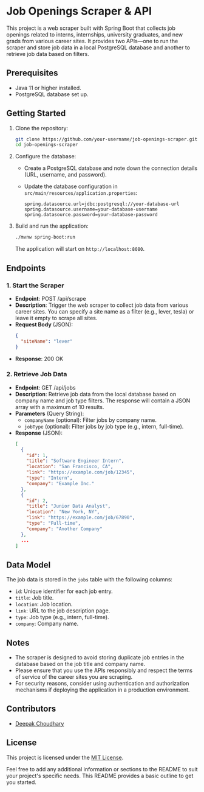 # Job Openings Scraper & API

This project is a web scraper built with Spring Boot that collects job openings related to interns, internships, university graduates, and new grads from various career sites. It provides two APIs—one to run the scraper and store job data in a local PostgreSQL database and another to retrieve job data based on filters.

## Prerequisites

- Java 11 or higher installed.
- PostgreSQL database set up.

## Getting Started

1. Clone the repository:

   ```bash
   git clone https://github.com/your-username/job-openings-scraper.git
   cd job-openings-scraper
   ```

2. Configure the database:

   - Create a PostgreSQL database and note down the connection details (URL, username, and password).

   - Update the database configuration in `src/main/resources/application.properties`:

     ```
     spring.datasource.url=jdbc:postgresql://your-database-url
     spring.datasource.username=your-database-username
     spring.datasource.password=your-database-password
     ```

3. Build and run the application:

   ```bash
   ./mvnw spring-boot:run
   ```

   The application will start on `http://localhost:8080`.

## Endpoints

### 1. Start the Scraper

- **Endpoint**: POST /api/scrape
- **Description**: Trigger the web scraper to collect job data from various career sites. You can specify a site name as a filter (e.g., lever, tesla) or leave it empty to scrape all sites.
- **Request Body** (JSON):
  ```json
  {
    "siteName": "lever"
  }
  ```
- **Response**: 200 OK

### 2. Retrieve Job Data

- **Endpoint**: GET /api/jobs
- **Description**: Retrieve job data from the local database based on company name and job type filters. The response will contain a JSON array with a maximum of 10 results.
- **Parameters** (Query String):
  - `companyName` (optional): Filter jobs by company name.
  - `jobType` (optional): Filter jobs by job type (e.g., intern, full-time).
- **Response** (JSON):
  ```json
  [
    {
      "id": 1,
      "title": "Software Engineer Intern",
      "location": "San Francisco, CA",
      "link": "https://example.com/job/12345",
      "type": "Intern",
      "company": "Example Inc."
    },
    {
      "id": 2,
      "title": "Junior Data Analyst",
      "location": "New York, NY",
      "link": "https://example.com/job/67890",
      "type": "Full-time",
      "company": "Another Company"
    },
    ...
  ]
  ```

## Data Model

The job data is stored in the `jobs` table with the following columns:

- `id`: Unique identifier for each job entry.
- `title`: Job title.
- `location`: Job location.
- `link`: URL to the job description page.
- `type`: Job type (e.g., intern, full-time).
- `company`: Company name.

## Notes

- The scraper is designed to avoid storing duplicate job entries in the database based on the job title and company name.
- Please ensure that you use the APIs responsibly and respect the terms of service of the career sites you are scraping.
- For security reasons, consider using authentication and authorization mechanisms if deploying the application in a production environment.

## Contributors

- [Deepak Choudhary](https://github.com/Deepak-Choudhary0/)

## License

This project is licensed under the [MIT License](LICENSE).

Feel free to add any additional information or sections to the README to suit your project's specific needs. This README provides a basic outline to get you started.
